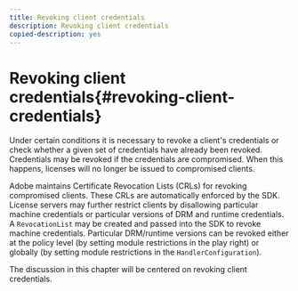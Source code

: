 ```yaml
---
title: Revoking client credentials
description: Revoking client credentials
copied-description: yes
---
```


# Revoking client credentials{#revoking-client-credentials}

Under certain conditions it is necessary to revoke a client's credentials or check whether a given set of credentials have already been revoked. Credentials may be revoked if the credentials are compromised. When this happens, licenses will no longer be issued to compromised clients.

Adobe maintains Certificate Revocation Lists (CRLs) for revoking compromised clients. These CRLs are automatically enforced by the SDK. License servers may further restrict clients by disallowing particular machine credentials or particular versions of DRM and runtime credentials. A `RevocationList` may be created and passed into the SDK to revoke machine credentials. Particular DRM/runtime versions can be revoked either at the policy level (by setting module restrictions in the play right) or globally (by setting module restrictions in the `HandlerConfiguration`).

The discussion in this chapter will be centered on revoking client credentials. 
